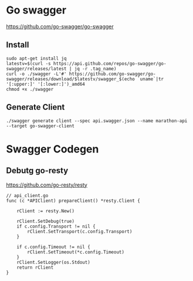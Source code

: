 # Go swagger
https://github.com/go-swagger/go-swagger

## Install
```
sudo apt-get install jq
latestv=$(curl -s https://api.github.com/repos/go-swagger/go-swagger/releases/latest | jq -r .tag_name)
curl -o ./swagger -L'#' https://github.com/go-swagger/go-swagger/releases/download/$latestv/swagger_$(echo `uname`|tr '[:upper:]' '[:lower:]')_amd64
chmod +x ./swagger
```

## Generate Client
```
./swagger generate client --spec api.swagger.json --name marathon-api --target go-swagger-client
```

# Swagger Codegen

## Debutg go-resty
https://github.com/go-resty/resty
```
// api_client.go
func (c *APIClient) prepareClient() *resty.Client {

	rClient := resty.New()

	rClient.SetDebug(true)
	if c.config.Transport != nil {
		rClient.SetTransport(c.config.Transport)
	}

	if c.config.Timeout != nil {
		rClient.SetTimeout(*c.config.Timeout)
	}
	rClient.SetLogger(os.Stdout)
	return rClient
}
```
